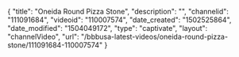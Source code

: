 {
    "title": "Oneida Round Pizza Stone",
    "description": "",
    "channelid": "111091684",
    "videoid": "110007574",
    "date_created": "1502525864",
    "date_modified": "1504049172",
    "type": "captivate",
    "layout": "channelVideo",
    "url": "\/bbbusa-latest-videos\/oneida-round-pizza-stone\/111091684-110007574"
}